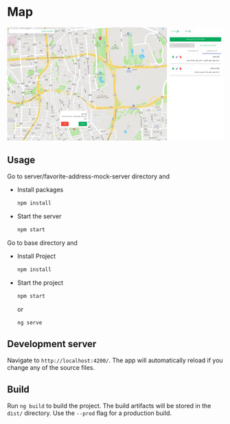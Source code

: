 # Map


![til](./src/assets/images/Demo.png)


## Usage

Go to server/favorite-address-mock-server directory and

- Install packages

    ```bash
    npm install
    ```

- Start the server

    ```bash
    npm start
    ```

Go to base directory and 

- Install Project

    ```bash
    npm install
    ```
    
- Start the project

    ```bash
    npm start
    ```
     or
    ```bash
    ng serve
    ```
## Development server

Navigate to `http://localhost:4200/`. The app will automatically reload if you change any of the source files.

## Build

Run `ng build` to build the project. The build artifacts will be stored in the `dist/` directory. Use the `--prod` flag for a production build.
